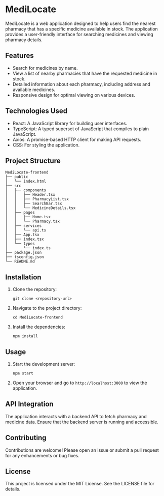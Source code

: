 # MediLocate

MediLocate is a web application designed to help users find the nearest pharmacy that has a specific medicine available in stock. The application provides a user-friendly interface for searching medicines and viewing pharmacy details.

## Features

- Search for medicines by name.
- View a list of nearby pharmacies that have the requested medicine in stock.
- Detailed information about each pharmacy, including address and available medicines.
- Responsive design for optimal viewing on various devices.

## Technologies Used

- React: A JavaScript library for building user interfaces.
- TypeScript: A typed superset of JavaScript that compiles to plain JavaScript.
- Axios: A promise-based HTTP client for making API requests.
- CSS: For styling the application.

## Project Structure

```
MediLocate-frontend
├── public
│   └── index.html
├── src
│   ├── components
│   │   ├── Header.tsx
│   │   ├── PharmacyList.tsx
│   │   ├── SearchBar.tsx
│   │   └── MedicineDetails.tsx
│   ├── pages
│   │   ├── Home.tsx
│   │   └── Pharmacy.tsx
│   ├── services
│   │   └── api.ts
│   ├── App.tsx
│   ├── index.tsx
│   └── types
│       └── index.ts
├── package.json
├── tsconfig.json
└── README.md
```

## Installation

1. Clone the repository:
   ```
   git clone <repository-url>
   ```

2. Navigate to the project directory:
   ```
   cd MediLocate-frontend
   ```

3. Install the dependencies:
   ```
   npm install
   ```

## Usage

1. Start the development server:
   ```
   npm start
   ```

2. Open your browser and go to `http://localhost:3000` to view the application.

## API Integration

The application interacts with a backend API to fetch pharmacy and medicine data. Ensure that the backend server is running and accessible.

## Contributing

Contributions are welcome! Please open an issue or submit a pull request for any enhancements or bug fixes.

## License

This project is licensed under the MIT License. See the LICENSE file for details.